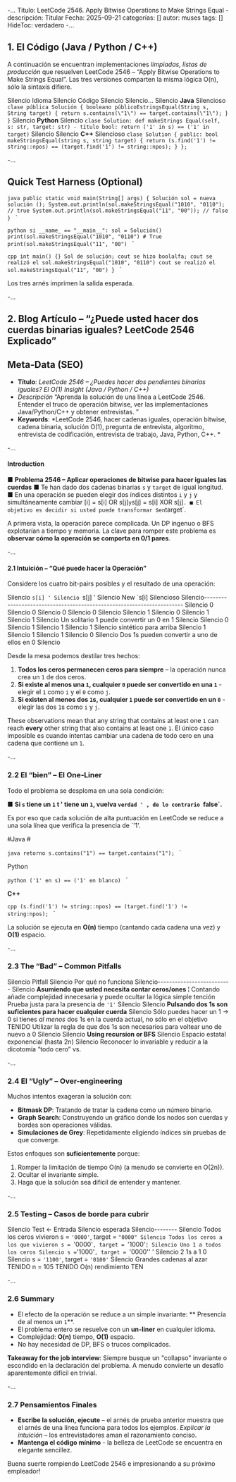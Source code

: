 -...
Título: LeetCode 2546. Apply Bitwise Operations to Make Strings Equal -
descripción: Titular
Fecha: 2025-09-21
categorías: []
autor: muses
tags: []
HideToc: verdadero
-...
## 1. El Código (Java / Python / C++)

A continuación se encuentran implementaciones *limpiadas, listas de producción* que resuelven LeetCode 2546 –
“Apply Bitwise Operations to Make Strings Equal”.
Las tres versiones comparten la misma lógica O(n), sólo la sintaxis difiere.

Silencio Idioma Silencio Código Silencio
Silencio...
Silencio **Java** Silencioso `clase pública Solución { booleano públicoEstringsEqual(String s, String target) { return s.contains(\"1\") == target.contains(\"1\"); } }`
Silencio **Python** Silencio `clase Solution: def makeStrings Equal(self, s: str, target: str) - título bool: return ('1' in s) == ('1' in target)` Silencio
Silencio **C++** Silencioso `clase Solution { public: bool makeStringsEqual(string s, string target) { return (s.find('1') != string::npos) == (target.find('1') != string::npos); } };`

-...

## Quick Test Harness (Optional)

``java
public static void main(String[] args) {
Solución sol = nueva solución ();
System.out.println(sol.makeStringsEqual("1010", "0110"); // true
System.out.println(sol.makeStringsEqual("11", "00")); // false
}
`` `

``python
si __name_ == "__main__":
sol = Solución()
print(sol.makeStringsEqual("1010", "0110") # True
print(sol.makeStringsEqual("11", "00")
`` `

``cpp
int main() {}
Sol de solución;
cout se hizo boolalfa;
cout se realizó el sol.makeStringsEqual("1010", "0110")
cout se realizó el sol.makeStringsEqual("11", "00")
}
`` `

Los tres arnés imprimen la salida esperada.

-...

## 2. Blog Artículo – “¿Puede usted hacer dos cuerdas binarias iguales? LeetCode 2546 Explicado”

## Meta‐Data (SEO)

- **Título**: *LeetCode 2546 – ¿Puedes hacer dos pendientes binarias iguales? El O(1) Insight (Java / Python / C++)*
- *Descripción* “Aprenda la solución de una línea a LeetCode 2546. Entender el truco de operación bitwise, ver las implementaciones Java/Python/C++ y obtener entrevistas. ”
- **Keywords**: *LeetCode 2546, hacer cadenas iguales, operación bitwise, cadena binaria, solución O(1), pregunta de entrevista, algoritmo, entrevista de codificación, entrevista de trabajo, Java, Python, C++. *

-...

#### Introduction

■ **Problema 2546 – Aplicar operaciones de bitwise para hacer iguales las cuerdas**
■ Te han dado dos cadenas binarias `s` y `target` de igual longitud.
■ En una operación se pueden elegir dos índices distintos `i` y `j` y simultáneamente cambiar
[i] = s[i] OR s[j]` y `s[j] = s[i] XOR s[j]`.
■ El objetivo es decidir si usted puede transformar `s` en `target`.

A primera vista, la operación parece complicada. Un DP ingenuo o BFS explotarían a tiempo y memoria. La clave para romper este problema es **observar cómo la operación se comporta en 0/1 pares**.

-...

#### 2.1 Intuición – “Qué puede hacer la Operación”

Considere los cuatro bit-pairs posibles y el resultado de una operación:

Silencio `s[i] ' Silencio `s[j] ' Silencio New `s[i] Silencioso
Silencio----------------------------------------------------------------------
Silencio 0 Silencio 0 Silencio 0 Silencio 0 Silencio
Silencio 1 Silencio 0 Silencio 1 Silencio 1 Silencio Un solitario 1 puede convertir un 0 en 1 Silencio
Silencio 0 Silencio 1 Silencio 1 Silencio 1 Silencio sintético para arriba
Silencio 1 Silencio 1 Silencio 1 Silencio 0 Silencio Dos 1s pueden convertir a uno de ellos en 0 Silencio

Desde la mesa podemos destilar tres hechos:

1. **Todos los ceros permanecen ceros para siempre** – la operación nunca crea un `1` de dos ceros.
2. **Si existe al menos una `1`, cualquier `0` puede ser convertido en una `1`** - elegir el `1` como `i` y el `0` como `j`.
3. **Si existen al menos dos `1`s, cualquier `1` puede ser convertido en un `0`** - elegir las dos `1`s como `i` y `j`.

These observations mean that any string that contains at least one `1` can reach **every** other string that also contains at least one `1`. El único caso imposible es cuando intentas cambiar una cadena de todo cero en una cadena que contiene un `1`.

-...

### 2.2 El “bien” – El One‐Liner

Todo el problema se desploma en una sola condición:

■ **Si `s` tiene un `1` t ' tiene un `1`, vuelva `verdad ' , de lo contrario `false`.**

Es por eso que cada solución de alta puntuación en LeetCode se reduce a una sola línea que verifica la presencia de `'1'.

#Java #

``java
retorno s.contains("1") == target.contains("1");
`` `

Python

``python
('1' en s) == ('1' en blanco)
`` `

**C++**

``cpp
(s.find('1') != string::npos) == (target.find('1') != string:npos);
`` `

La solución se ejecuta en **O(n)** tiempo (cantando cada cadena una vez) y **O(1)** espacio.

-...

### 2.3 The “Bad” – Common Pitfalls

Silencio Pitfall Silencio Por qué no funciona
Silencio--------------------------
Silencio **Asumiendo que usted necesita contar ceros/ones** ¦ Contando añade complejidad innecesaria y puede ocultar la lógica simple tención Prueba justa para la presencia de `'1'` Silencio
Silencio **Pulsando dos 1s son suficientes para hacer cualquier cuerda** Silencio Sólo puedes hacer un 1 → 0 si tienes *al menos* dos 1s en la cuerda actual, no sólo en el objetivo TENIDO Utilizar la regla de que dos 1s son necesarios para voltear uno de nuevo a 0 Silencio
Silencio **Using recursion or BFS** Silencio Espacio estatal exponencial (hasta 2n) Silencio Reconocer lo invariable y reducir a la dicotomía “todo cero” vs.

-...

### 2.4 El “Ugly” – Over-engineering

Muchos intentos exageran la solución con:

- **Bitmask DP**: Tratando de tratar la cadena como un número binario.
- **Graph Search**: Construyendo un gráfico donde los nodos son cuerdas y bordes son operaciones válidas.
- **Simulaciones de Grey**: Repetidamente eligiendo índices sin pruebas de que converge.

Estos enfoques son **suficientemente** porque:

1. Romper la limitación de tiempo O(n) (a menudo se convierte en O(2n)).
2. Ocultar el invariante simple.
3. Haga que la solución sea difícil de entender y mantener.

-...

### 2.5 Testing – Casos de borde para cubrir

Silencio Test ← Entrada Silencio esperada
Silencio--------
Silencio Todos los ceros vivieron s = `'0000'`, target = `"0000"
Silencio Todos los ceros a los que vivieron s = `'0000'`, target = `'1000'` ¦
Silencio Uno 1 a todos los ceros Silencio s = `'1000'`, target = `'0000'' '
Silencio 2 1s a 1 0 Silencio s = `'1100'`, target = `'0100'`
Silencio Grandes cadenas al azar TENIDO n = 105 TENIDO O(n) rendimiento TEN

-...

### 2.6 Summary

- El efecto de la operación se reduce a un simple invariante: ** Presencia de al menos un `1`**.
- El problema entero se resuelve con un **un-liner** en cualquier idioma.
- Complejidad: **O(n)** tiempo, **O(1)** espacio.
- No hay necesidad de DP, BFS o trucos complicados.

**Takeaway for the job interview**: Siempre busque un "collapso" invariante o escondido en la declaración del problema. A menudo convierte un desafío aparentemente difícil en trivial.

-...

### 2.7 Pensamientos Finales

- **Escribe la solución, ejecute** – el arnés de prueba anterior muestra que el arnés de una línea funciona para todos los ejemplos.
*Explicar la intuición* – los entrevistadores aman el razonamiento conciso.
- **Mantenga el código mínimo** - la belleza de LeetCode se encuentra en elegante sencillez.

Buena suerte rompiendo LeetCode 2546 e impresionando a su próximo empleador!